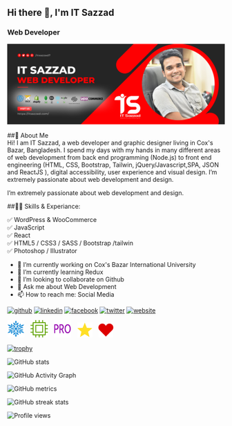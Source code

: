 ## Hi there 👋, I'm IT Sazzad
### Web Developer  
![](https://raw.githubusercontent.com/itsazzad7/mail-signature/main/img/IT%20Sazzad-web%20developer.jpg)

##🚀 About Me  
Hi! I am IT Sazzad, a web developer and graphic designer living in Cox's Bazar, Bangladesh. I spend my days with my hands in many different areas of web development from back end programming (Node.js) to front end engineering (HTML, CSS, Bootstrap, Tailwin, jQuery/Javascript,SPA, JSON and ReactJS ), digital accessibility, user experience and visual design. I’m extremely passionate about web development and design.

I’m extremely passionate about web development and design.

##👨‍💻 Skills & Experiance:

✅ WordPress & WooCommerce  
✅ JavaScript  
✅ React  
✅ HTML5 / CSS3 / SASS / Bootstrap /tailwin  
✅ Photoshop / Illustrator

- 🔭 I’m currently working on Cox's Bazar International University 
- 🌱 I’m currently learning Redux 
- 👯 I’m looking to collaborate on Github 
- 💬 Ask me about Web Development 
- 📫 How to reach me: Social Media 


[<img src='https://cdn.jsdelivr.net/npm/simple-icons@3.0.1/icons/github.svg' alt='github' height='40'>](https://github.com/itsazzad7)  [<img src='https://cdn.jsdelivr.net/npm/simple-icons@3.0.1/icons/linkedin.svg' alt='linkedin' height='40'>](https://www.linkedin.com/in/itsazzad7//)  [<img src='https://cdn.jsdelivr.net/npm/simple-icons@3.0.1/icons/facebook.svg' alt='facebook' height='40'>](https://www.facebook.com/itsazzad7)  [<img src='https://cdn.jsdelivr.net/npm/simple-icons@3.0.1/icons/twitter.svg' alt='twitter' height='40'>](https://twitter.com/itsazzad7)  [<img src='https://cdn.jsdelivr.net/npm/simple-icons@3.0.1/icons/icloud.svg' alt='website' height='40'>](https://itsazzad.com/)  

<a href='https://archiveprogram.github.com/'><img src='https://raw.githubusercontent.com/acervenky/animated-github-badges/master/assets/acbadge.gif' width='40' height='40'></a> <a href='https://docs.github.com/en/developers'><img src='https://raw.githubusercontent.com/acervenky/animated-github-badges/master/assets/devbadge.gif' width='40' height='40'></a> <a href='https://github.com/pricing'><img src='https://raw.githubusercontent.com/acervenky/animated-github-badges/master/assets/pro.gif' width='40' height='40'></a> <a href='https://stars.github.com/'><img src='https://raw.githubusercontent.com/acervenky/animated-github-badges/master/assets/starbadge.gif' width='35' height='35'></a> <a href='https://docs.github.com/en/github/supporting-the-open-source-community-with-github-sponsors'><img src='https://raw.githubusercontent.com/acervenky/animated-github-badges/master/assets/sponsorbadge.gif' width='35' height='35'></a> 

[![trophy](https://github-profile-trophy.vercel.app/?username=https://github.com/itsazzad7)](https://github.com/ryo-ma/github-profile-trophy)

![GitHub stats](https://github-readme-stats.vercel.app/api?username=https://github.com/itsazzad7&show_icons=true&count_private=true)  

![GitHub Activity Graph](https://activity-graph.herokuapp.com/graph?username=https://github.com/itsazzad7)  

![GitHub metrics](https://metrics.lecoq.io/https://github.com/itsazzad7)  

![GitHub streak stats](https://github-readme-streak-stats.herokuapp.com/?user=https://github.com/itsazzad7)  

![Profile views](https://gpvc.arturio.dev/https://github.com/itsazzad7)  
